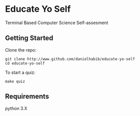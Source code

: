 # Educate Yo Self
Terminal Based Computer Science Self-assesment


## Getting Started

Clone the repo:
```
git clone http://www.github.com/danielhabib/educate-yo-self
cd educate-yo-self

```

To start a quiz:
```
make quiz
```


## Requirements
python 3.X
